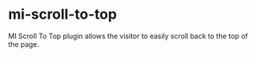 # mi-scroll-to-top
MI Scroll To Top plugin allows the visitor to easily scroll back to the top of the page.
